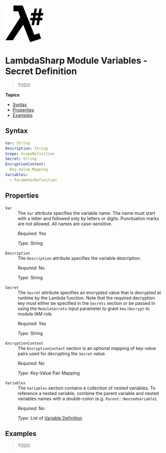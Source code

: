 ![λ#](LambdaSharp_v2_small.png)

# LambdaSharp Module Variables - Secret Definition

> TODO

__Topics__
* [Syntax](#syntax)
* [Properties](#properties)
* [Examples](#examples)

## Syntax

```yaml
Var: String
Description: String
Scope: ScopeDefinition
Secret: String
EncryptionContext:
  Key-Value Mapping
Variables:
  - ParameterDefinition
```

## Properties

<dl>

<dt><code>Var</code></dt>
<dd>
The <code>Var</code> attribute specifies the variable name. The name must start with a letter and followed only by letters or digits. Punctuation marks are not allowed. All names are case-sensitive.

<i>Required</i>: Yes

<i>Type</i>: String
</dd>

<dt><code>Description</code></dt>
<dd>
The <code>Description</code> attribute specifies the variable description.

<i>Required</i>: No

<i>Type</i>: String
</dd>

<dt><code>Secret</code></dt>
<dd>
The <code>Secret</code> attribute specifies an encrypted value that is decrypted at runtime by the Lambda function. Note that the required decryption key must either be specified in the <code>Secrets</code> section or be passed in using the <code>ModuleSecrets</code> input parameter to grant <code>kms:Decrypt</code> to module IAM role.

<i>Required</i>: Yes

<i>Type</i>: String
</dd>

<dt><code>EncryptionContext</code></dt>
<dd>
The <code>EncryptionContext</code> section is an optional mapping of key-value pairs used for decrypting the <code>Secret</code> value.

<i>Required</i>: No

<i>Type</i>: Key-Value Pair Mapping
</dd>

<dt><code>Variables</code></dt>
<dd>
The <code>Variables</code> section contains a collection of nested variables. To reference a nested variable, combine the parent variable and nested variables names with a double-colon (e.g. <code>Parent::NestedVariable</code>).

<i>Required:</i> No

<i>Type:</i> List of [Variable Definition](Module-Variables.md)
</dd>

</dl>

## Examples

> TODO
